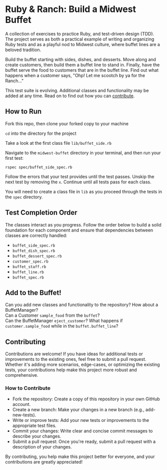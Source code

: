 # Ruby & Ranch: Build a Midwest Buffet

A collection of exercises to practice Ruby, and test-driven design (TDD). The project serves as both a practical example of writing and organizing Ruby tests and as a playful nod to Midwest culture, where buffet lines are a beloved tradition.  

Build the buffet starting with sides, dishes, and desserts. Move along and create customers, then build them a buffet line to stand in. Finally, have the buffet serve the food to customers that are in the buffet line. Find out what happens when a customer says, "Ohp! Let me scootch by ya for the Ranch..."

This test suite is evolving. Additional classes and functionality may be added at any time. Read on to find out how you can [contribute](#contributing).

## How to Run
Fork this repo, then clone your forked copy to your machine 

`cd` into the directory for the project

Take a look at the first class file `lib/buffet_side.rb`

Navigate to the `midwest-buffet` directory in your terminal, and then run your first test:
```
rspec spec/buffet_side_spec.rb
```

Follow the errors that your test provides until the test passes. Unskip the next test by removing the `x`. Continue until all tests pass for each class.

You will need to create a class file in `lib` as you proceed through the tests in the `spec` directory.

## Test Completion Order
The classes interact as you progress. Follow the order below to build a solid foundation for each component and ensure that dependencies between classes are correctly handled:

* `buffet_side_spec.rb`
* `buffet_dish_spec.rb`
* `buffet_dessert_spec.rb`
* `customer_spec.rb`
* `buffet_staff.rb`
* `buffet_line.rb`
* `buffet_spec.rb`

## Add to the Buffet!

Can you add new classes and functionality to the repository? 
How about a BuffetManager?  
Can a Customer `sample_food` from the `buffet`?  
Can the BuffetManager `eject_customer`?
What happens if `customer.sample_food` while in the `buffet.buffet_line`?

## Contributing
Contributions are welcome! If you have ideas for additional tests or improvements to the existing ones, feel free to submit a pull request. Whether it's adding more scenarios, edge-cases, or optimizing the existing tests, your contributions help make this project more robust and comprehensive.

### How to Contribute
* Fork the repository: Create a copy of this repository in your own GitHub account.
* Create a new branch: Make your changes in a new branch (e.g., add-new-tests).
* Write or improve tests: Add your new tests or improvements to the appropriate test files.
* Commit your changes: Write clear and concise commit messages to describe your changes.
* Submit a pull request: Once you're ready, submit a pull request with a description of your changes.

By contributing, you help make this project better for everyone, and your contributions are greatly appreciated!
